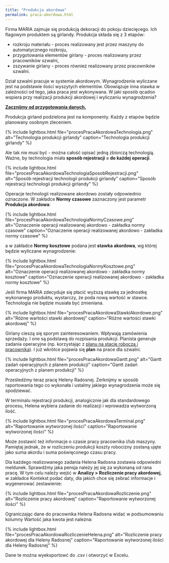 ```yaml
---
title: "Produkcja akordowa"
permalink: praca-akordowa.html
---
```



Firma MARIA zajmuje się produkcją dekoracji do pokoju dziecięcego. Ich flagowym produktem są girlandy. Produkcja składa się z 3 etapów:
- rozkroju materiału - proces realizowany jest przez maszyny do automatycznego rozkroju,
- przygotowania elementów girlany - proces realizowany przez pracowników szwalni,
- zszywanie girlany - proces również realizowany przez pracowników szwalni.

Dział szwalni pracuje w systemie akordowym. Wynagrodzenie wyliczane jest na podstawie ilości wyszytych elementów. Obowiązuje inna stawka w zależności od tego, jaka praca jest wykonywana. W jaki sposób qcadoo wspiera przy realizacji produkcji akordowej i wyliczaniu wynagrodzenia?

**<u>Zacznijmy od przygotowania danych.</u>**

Produkcja girland podzielona jest na komponenty. Każdy z etapów będzie planowany osobnym zleceniem. 

{% include lightbox.html file="procesPracaAkordowaTechnologia.png" alt="Technologia produkcji girlandy" caption="Technologia produkcji girlandy" %} 

Ale tak nie musi być - można całość opisać jedną zbiorczą technologią. Ważne, by technologia miała **sposób rejestracji = do każdej operacji**. 

{% include lightbox.html file="procesPracaAkordowaTechnologiaSposobRejestracji.png" alt="Sposób rejestracji technologii produkcji girlandy" caption="Sposób rejestracji technologii produkcji girlandy" %} 

Operacje technologii realizowane akordowo zostały odpowiednio oznaczone. W zakładce **Normy czasowe** zaznaczony jest parametr **Produkcja akordowa**:

{% include lightbox.html file="procesPracaAkordowaTechnologiaNormyCzasowe.png" alt="Oznaczenie operacji realizowanej akordowo - zakładka normy czasowe" caption="Oznaczenie operacji realizowanej akordowo - zakładka normy czasowe" %}

a w zakładce **Normy kosztowe** podana jest **stawka akordowa**, wg której będzie wyliczane wynagrodzenie:

{% include lightbox.html file="procesPracaAkordowaTechnologiaNormyKosztowe.png" alt="Oznaczenie operacji realizowanej akordowo - zakładka normy kosztowe" caption="Oznaczenie operacji realizowanej akordowo - zakładka normy kosztowe" %}

Jeśli firma MARIA zdecyduje się płacić wyższą stawkę za jednostkę wykonanego produktu, wystarczy, że poda nową wartość w stawce. Technologia nie będzie musiała być zmieniana.

{% include lightbox.html file="procesPracaAkordowaStawkiAkordowe.png" alt="Różne wartości stawki akordowej" caption="Różne wartości stawki akordowej" %}

Girlany cieszą się sporym zainteresowaniem. Wpływają zamówienia sprzedaży. I one są podstawą do rozpisania produkcji. Planista generuje zadania operacyjne (np. korzystając z [planu na stację roboczą i pracownika](/plan-na-stacje-robocza-i-pracownika)). I już wkrótce pojawia się **plan** na prace dla szwalni:

{% include lightbox.html file="procesPracaAkordowaGantt.png" alt="Gantt zadań operacyjnych z planem produkcji" caption="Gantt zadań operacyjnych z planem produkcji" %}

Prześledźmy teraz pracę Heleny Radosnej. Zerknijmy w sposób raportowania tego co wykonała i ustalmy jakiego wynagrodzenia może się spodziewać.

W terminalu rejestracji produkcji, analogicznie jak dla standardowego procesu, Helena wybiera zadanie do realizacji i wprowadza wytworzoną ilość.

{% include lightbox.html file="procesPracaAkordowaTerminal.png" alt="Raportowanie wytworzonej ilości" caption="Raportowanie wytworzonej ilości" %}

Może zostawić też informacje o czasie pracy pracownika i/lub maszyny. Pamiętaj jednak, że w rozliczeniu produkcji koszty robocizny zostaną ujęte jako suma akordu i suma poświęconego czasu pracy.

Dla każdego realizowanego zadania Helena Radosna zostawia odpowiedni meldunek. Sprawdźmy jaka pensja należy jej się za wykonaną od rana pracę. W tym celu należy wejść w **Analizy > Rozliczenie pracy akordowej**, w zakładce Kontekst podać daty, dla jakich chce się zebrać informacje i wygenerować zestawienie: 

{% include lightbox.html file="procesPracaAkordowaRozliczenie.png" alt="Rozliczenie pracy akordowej" caption="Raportowanie wytworzonej ilości" %}

Ograniczając dane do pracownika Helena Radosna widać w podsumowaniu kolumny Wartość jaka kwota jest należna:

{% include lightbox.html file="procesPracaAkordowaRozliczenieHelena.png" alt="Rozliczenie pracy akordowej dla Heleny Radosnej" caption="Raportowanie wytworzonej ilości dla Heleny Radosnej" %}

Dane te można wyeksportowć do .csv i otworzyć w Excelu.